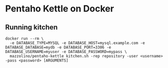 # Pentaho Kettle on Docker

## Running kitchen

    docker run --rm \
      -e DATABASE_TYPE=MYSQL -e DATABASE_HOST=mysql.example.com -e DATABASE_DATABASE=mydb -e DATABASE_PORT=3306 -e DATABASE_USERNAME=myuser -e DATABASE_PASSWORD=mypass \
      mazzolino/pentaho-kettle kitchen.sh -rep repository -user <username> -pass <password> [ARGUMENTS]
